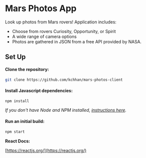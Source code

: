 # Mars Photos App

Look up photos from Mars rovers! Application includes:

- Choose from rovers Curiosity, Opportunity, or Spirit
- A wide range of camera options
- Photos are gathered in JSON from a free API provided by NASA.

## Set Up

#### Clone the repository:

```bash
git clone https://github.com/kchhan/mars-photos-client
```

#### Install Javascript dependencies:

```bash
npm install
```

_If you don't have Node and NPM installed, [instructions here](https://www.npmjs.com/get-npm)._

#### Run an initial build:

```bash
npm start
```

**React Docs:**

[https://reactjs.org/](https://reactjs.org/)